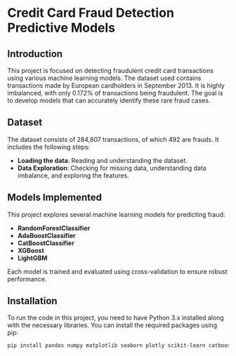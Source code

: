 # Credit Card Fraud Detection Predictive Models

## Introduction

This project is focused on detecting fraudulent credit card transactions using various machine learning models. The dataset used contains transactions made by European cardholders in September 2013. It is highly imbalanced, with only 0.172% of transactions being fraudulent. The goal is to develop models that can accurately identify these rare fraud cases.

## Dataset

The dataset consists of 284,807 transactions, of which 492 are frauds. It includes the following steps:
- **Loading the data**: Reading and understanding the dataset.
- **Data Exploration**: Checking for missing data, understanding data imbalance, and exploring the features.

## Models Implemented

This project explores several machine learning models for predicting fraud:
- **RandomForestClassifier**
- **AdaBoostClassifier**
- **CatBoostClassifier**
- **XGBoost**
- **LightGBM**

Each model is trained and evaluated using cross-validation to ensure robust performance.

## Installation

To run the code in this project, you need to have Python 3.x installed along with the necessary libraries. You can install the required packages using pip:

```bash
pip install pandas numpy matplotlib seaborn plotly scikit-learn catboost lightgbm xgboost
